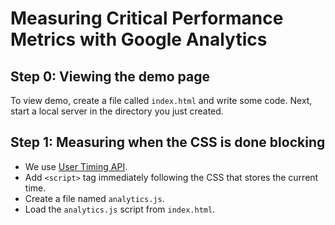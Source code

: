 # Measuring Critical Performance Metrics with Google Analytics

## Step 0: Viewing the demo page

To view demo, create a file called `index.html` and write some code. Next, start a local server in the directory you just created. 

## Step 1: Measuring when the CSS is done blocking

* We use [User Timing API](https://developer.mozilla.org/en-US/docs/Web/API/User_Timing_API).
* Add `<script>` tag immediately following the CSS that stores the current time.
* Create a file named `analytics.js`.
* Load the `analytics.js` script from `index.html`.
